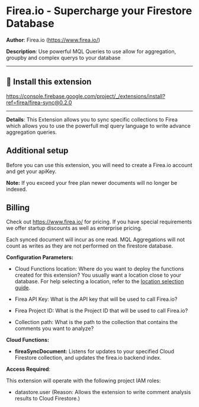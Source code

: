 # Firea.io - Supercharge your Firestore Database
**Author**: Firea.io (https://www.firea.io/)

**Description**: Use powerful MQL Queries to use allow for aggregation, groupby and complex querys to your database

---

## 🧩 Install this extension
https://console.firebase.google.com/project/_/extensions/install?ref=firea/firea-sync@0.2.0


---

**Details**: This Extension allows you to sync specific collections to Firea which allows you to use the powerfull mql query language to write advance aggregation queries. 


## Additional setup

Before you can use this extension, you will need to create a Firea.io account and get your apiKey.


**Note:** If you exceed your free plan newer documents will no longer be indexed.

## Billing

Check out https://www.firea.io/ for pricing. If you have special requirements we offer startup discounts as well as enterprise pricing.

Each synced document will incur as one read. 
MQL Aggregations will not count as writes as they are not performed on the firestore database.

**Configuration Parameters:**

- Cloud Functions location: Where do you want to deploy the functions created for this extension? You usually want a location close to your database. For help selecting a location, refer to the [location selection guide](https://firebase.google.com/docs/functions/locations).

- Firea API Key: What is the API key that will be used to call Firea.io?

- Firea Project ID: What is the Project ID that will be used to call Firea.io?

- Collection path: What is the path to the collection that contains the comments you want to analyze?

**Cloud Functions:**

- **fireaSyncDocument:** Listens for updates to your specified Cloud Firestore collection, and updates the firea.io backend index.

**Access Required**:

This extension will operate with the following project IAM roles:

- datastore.user (Reason: Allows the extension to write comment analysis results to Cloud Firestore.)
